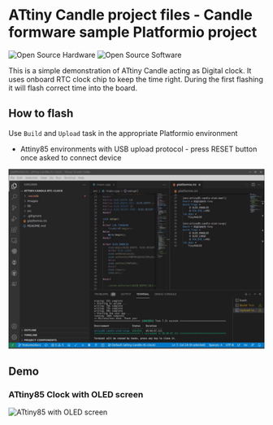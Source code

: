 # ATtiny Candle project files - Candle formware sample Platformio project

![Open Source Hardware](/images/open-source-hardware-logo.png)
![Open Source Software](/images/open-source-software-logo.png)

This is a simple demonstration of ATtiny Candle acting as Digital clock. It uses onboard RTC clock chip to keep the time right. During the first flashing it will flash correct time into the board.

## How to flash

Use `Build` and `Upload` task in the appropriate Platformio environment
- Attiny85 environments with USB upload protocol - press RESET button once asked to connect device

![Flashing with Platformio](images/simplescreenrecorder-2022-01-29_22.00.00.mkv.gif)

## Demo

### ATtiny85 Clock with OLED screen

![ATtiny85 with OLED screen](images/VID_20220129_215903.mp4.gif)

